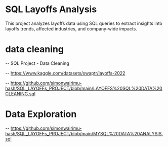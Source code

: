 # SQL Layoffs Analysis
This project analyzes layoffs data using SQL queries to extract insights into layoffs trends, affected industries, and company-wide impacts.
# data cleaning
-- SQL Project - Data Cleaning

-- https://www.kaggle.com/datasets/swaptr/layoffs-2022

-- https://github.com/simonwairimu-hash/SQL_LAYOFFs_PROJECT/blob/main/LAYOFFS%20SQL%20DATA%20CLEANING.sql

# Data Exploration

-- https://github.com/simonwairimu-hash/SQL_LAYOFFs_PROJECT/blob/main/MYSQL%20DATA%20ANALYSIS.sql
